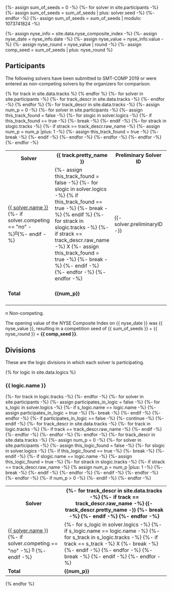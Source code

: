 {%- assign sum_of_seeds = 0 -%}
{%- for solver in site.participants -%}
    {%- assign sum_of_seeds = sum_of_seeds | plus: solver.seed -%}
{%- endfor -%}
{%- assign sum_of_seeds = sum_of_seeds | modulo: 1073741824 -%}

{%- assign nyse_info = site.data.nyse_composite_index -%}
{%- assign nyse_date = nyse_info.date -%}
{%- assign nyse_value = nyse_info.value -%}
{%- assign nyse_round = nyse_value | round -%}
{%- assign comp_seed = sum_of_seeds | plus: nyse_round %}

## Participants

The following solvers have been submitted to SMT-COMP 2019 or were entered as
non-competing solvers by the organizers for comparison.

<table>
<tr>
<th>Solver</th>
{% for track in site.data.tracks %}
<th>{{ track.pretty_name }}</th>
{% endfor %}
<th>Preliminary Solver ID</th>
<th>Final Solver ID</th>
<th>Seed</th>
<th>System Description</th>
<th>Solver Homepage</th>
<th>Contact</th>
</tr>
{%- for solver in site.participants -%}
<tr {% if solver.competing == "no" %}class = "noncompeting" {% endif %}>
<td>
<a href="{{ solver.url }}">{{ solver.name }}</a>{%- if solver.competing == "no" -%}<sup><a href="#nc">n</a></sup>{%- endif -%}
</td>
    {%- for track_descr in site.data.tracks -%}
<td>
        {%- assign this_track_found = false -%}
        {%- for slogic in solver.logics -%}
            {% if this_track_found == true -%}
                {%- break -%}
            {% endif %}
            {%- for strack in slogic.tracks -%}
                {%- if strack == track_descr.raw_name -%}
X
                    {%- assign this_track_found = true -%}
                    {%- break -%}
                {%- endif -%}
            {%- endfor -%}
        {%- endfor -%}
</td>
    {%- endfor -%}
<td>{{- solver.preliminaryID -}}</td>
<td>{{- solver.finalID -}}</td>
<td>{{- solver.seed -}}</td>
<td><a href="/2019/system-descriptions/{{ solver.sysDescrUrl }}">{{ solver.sysDescrName }}</a></td>
<td><a href="{{ solver.solverHomePage }}">{{ solver.solverHomePage }}</a></td>
<td><a href="mailto:{{ solver.contact }}"> {{ solver.contact }}</a></td>
</tr>
{% endfor %}
<tr>
<td><b>Total</b></td>
{%- for track_descr in site.data.tracks -%}
    {%- assign num_p = 0 -%}
    {%- for solver in site.participants -%}
        {%- assign this_track_found = false -%}
        {%- for slogic in solver.logics -%}
            {%- if this_track_found == true -%}
                {%- break -%}
            {%- endif -%}
            {%- for strack in slogic.tracks -%}
                {%- if strack == track_descr.raw_name -%}
                    {%- assign num_p = num_p |plus: 1 -%}
                    {%- assign this_track_found = true -%}
                    {%- break -%}
                {%- endif -%}
            {%- endfor -%}
        {%- endfor -%}
    {%- endfor -%}
<td><b>{{num_p}}</b></td>
{%- endfor -%}
<td></td>
<td></td>
<td><b>{{ sum_of_seeds }} </b> (mod 2<sup>30</sup>)</td>
<td></td>
<td></td>
<td></td>
</tr>
</table>
<p>
  <span id="nc">
    n Non-competing.
  </span><br/>
</p>

The opening value of the NYSE Composite Index on {{ nyse_date }} was
{{ nyse_value }}, resulting in a competition seed of {{ sum_of_seeds }} + {{
nyse_round }} = <b>{{ comp_seed }}</b>.

## Divisions

These are the logic divisions in which each solver is participating.

{% for logic in site.data.logics %}
### {{ logic.name }}
<table>
<tr>
<th>Solver</th>
    {%- for track in logic.tracks -%}
<th>
        {%- for track_descr in site.data.tracks -%}
            {%- if track == track_descr.raw_name -%}
                {{- track_descr.pretty_name -}}
                {%- break -%}
            {%- endif -%}
        {%- endfor -%}
</th>
    {%- endfor -%}
</tr>
    {%- for solver in site.participants -%}
        {%- assign participates_in_logic = false -%}
        {%- for s_logic in solver.logics -%}
            {%- if s_logic.name == logic.name -%}
                {%- assign participates_in_logic = true -%}
                {%- break -%}
            {%- endif -%}
        {%- endfor -%}
        {%- if participates_in_logic == false -%}
            {%- continue -%}
        {%- endif -%}
<tr {% if solver.competing == "no" %} class = "noncompeting" {%- endif -%}>
<td>
<a href="{{ solver.url }}">{{ solver.name }}</a>
        {%- if solver.competing == "no" -%}
<sup><a href="#nc">n</a></sup>
        {%- endif -%}
</td>
        {%- for track_descr in site.data.tracks -%}
            {%- for track in logic.tracks -%}
                {%- if track == track_descr.raw_name -%}
<td>
                    {%- for s_logic in solver.logics -%}
                        {%- if s_logic.name == logic.name -%}
                            {%- for s_track in s_logic.tracks -%}
                                {%- if track == s_track -%}
X
                                    {%- break -%}
                                {%- endif -%}
                            {%- endfor -%}
                            {%- break -%}
                        {%- endif -%}
                    {%- endfor -%}
</td>
                {%- endif -%}
            {%- endfor -%}
        {%- endfor -%}
</tr>
    {%- endfor -%}
<tr>
<td><b>Total</b></td>
    {%- for track_descr in site.data.tracks -%}
        {%- assign num_p = 0 -%}
        {%- for solver in site.participants -%}
            {%- assign this_logic_found = false -%}
            {%- for slogic in solver.logics -%}
                {%- if this_logic_found == true -%}
                    {%- break -%}
                {%- endif -%}
                {%- if slogic.name == logic.name -%}
                    {%- assign this_logic_found = true -%}
                    {%- for strack in slogic.tracks -%}
                        {%- if strack == track_descr.raw_name -%}
                            {% assign num_p = num_p |plus: 1 -%}
                            {%- break -%}
                        {%- endif -%}
                    {%- endfor -%}
                {%- endif -%}
            {%- endfor -%}
        {%- endfor -%}
        {%- if num_p > 0 -%}
<td><b>{{num_p}}</b></td>
        {%- endif -%}
    {%- endfor -%}
</tr>
</table>
{% endfor %}

